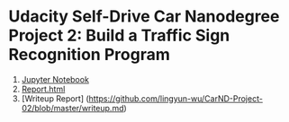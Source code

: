 # Udacity Self-Drive Car Nanodegree Project 2: Build a Traffic Sign Recognition Program

1. [Jupyter Notebook](https://github.com/lingyun-wu/CarND-Project-02/blob/master/Traffic_Sign_Classifier.ipynb)
2. [Report.html](https://github.com/lingyun-wu/CarND-Project-02/blob/master/report.html)
3. [Writeup Report] (https://github.com/lingyun-wu/CarND-Project-02/blob/master/writeup.md)
